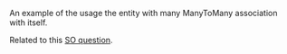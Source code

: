 An example of the usage the entity with many ManyToMany association with itself.

Related to this [SO question](https://stackoverflow.com/q/59877052/5380322).
